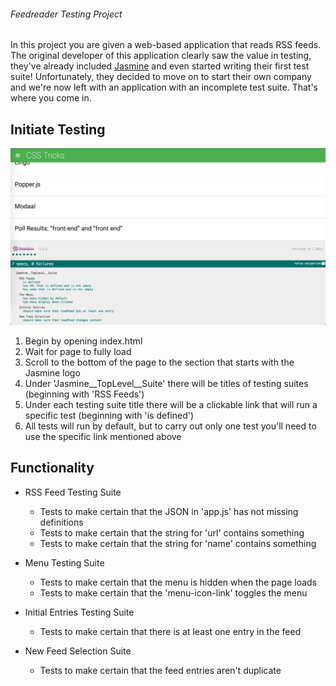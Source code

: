 ###### Feedreader Testing Project

In this project you are given a web-based application that reads RSS feeds. The original developer of this application clearly saw the value in testing, they've already included [Jasmine](http://jasmine.github.io/) and even started writing their first test suite! Unfortunately, they decided to move on to start their own company and we're now left with an application with an incomplete test suite. That's where you come in.

## Initiate Testing

![Alt Text](jasmineScreenshot.png "Jasmine Screenshot")


1. Begin by opening index.html
2. Wait for page to fully load
3. Scroll to the bottom of the page to the section that starts with the Jasmine logo
4. Under 'Jasmine__TopLevel__Suite' there will be titles of testing suites (beginning with 'RSS Feeds')
5. Under each testing suite title there will be a clickable link that will run a specific test (beginning with 'is defined')
6. All tests will run by default, but to carry out only one test you'll need to use the specific link mentioned above


## Functionality

* RSS Feed Testing Suite
	* Tests to make certain that the JSON in 'app.js' has not missing definitions
	* Tests to make certain that the string for 'url' contains something
	* Tests to make certain that the string for 'name' contains something

* Menu Testing Suite
	* Tests to make certain that the menu is hidden when the page loads
	* Tests to make certain that the 'menu-icon-link' toggles the menu

* Initial Entries Testing Suite
	* Tests to make certain that there is at least one entry in the feed

* New Feed Selection Suite
	* Tests to make certain that the feed entries aren't duplicate